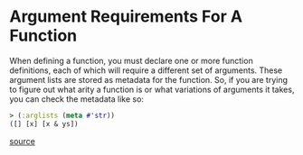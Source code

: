 # Argument Requirements For A Function

When defining a function, you must declare one or more function definitions,
each of which will require a different set of arguments. These argument
lists are stored as metadata for the function. So, if you are trying to
figure out what arity a function is or what variations of arguments it
takes, you can check the metadata like so:

```clojure
> (:arglists (meta #'str))
([] [x] [x & ys])
```

[source](http://stackoverflow.com/questions/1696693/clojure-how-to-find-out-the-arity-of-function-at-runtime)
